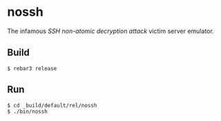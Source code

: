 # nossh

The infamous _SSH non-atomic decryption attack_ victim server emulator.

## Build

    $ rebar3 release

## Run

    $ cd _build/default/rel/nossh
    $ ./bin/nossh
